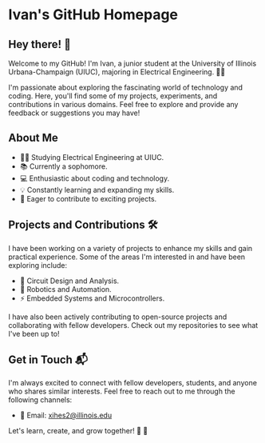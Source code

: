 # Ivan's GitHub Homepage

## Hey there! :wave:

Welcome to my GitHub! I'm Ivan, a junior student at the University of Illinois Urbana-Champaign (UIUC), majoring in Electrical Engineering. :man_student:

I'm passionate about exploring the fascinating world of technology and coding. Here, you'll find some of my projects, experiments, and contributions in various domains. Feel free to explore and provide any feedback or suggestions you may have!

## About Me

- :man_student: Studying Electrical Engineering at UIUC.
- :books: Currently a sophomore.
- :computer: Enthusiastic about coding and technology.
- :bulb: Constantly learning and expanding my skills.
- :rocket: Eager to contribute to exciting projects.

## Projects and Contributions :hammer_and_wrench:

I have been working on a variety of projects to enhance my skills and gain practical experience. Some of the areas I'm interested in and have been exploring include:

- :electric_plug: Circuit Design and Analysis.
- :robot: Robotics and Automation.
- :zap: Embedded Systems and Microcontrollers.

I have also been actively contributing to open-source projects and collaborating with fellow developers. Check out my repositories to see what I've been up to!

## Get in Touch :mailbox_with_mail:

I'm always excited to connect with fellow developers, students, and anyone who shares similar interests. Feel free to reach out to me through the following channels:

- :e-mail: Email: [xihes2@illinois.edu](mailto:xihes2@illinois.edu)

Let's learn, create, and grow together! :rocket: :tada:
